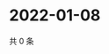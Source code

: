 # 2022-01-08

共 0 条

<!-- BEGIN WEIBO -->
<!-- 最后更新时间 Sat Jan 08 2022 11:16:53 GMT+0800 (China Standard Time) -->

<!-- END WEIBO -->
